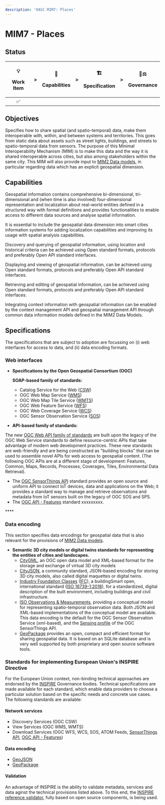 ```yaml
---
description: 'OASC MIM7: Places'
---
```


# MIM7 - Places

## Status <a id="MIM1:ContextInformationManagement-Goal"></a>

<table>
  <thead>
    <tr>
      <th style="text-align:center">
        <p>&#x1F4A1;</p>
        <p>Work Item</p>
      </th>
      <th style="text-align:center">&gt;</th>
      <th style="text-align:center">
        <p>&#x1F9E9;</p>
        <p>Capabilities</p>
      </th>
      <th style="text-align:center">&gt;</th>
      <th style="text-align:center">
        <p>&#x1F3D7;</p>
        <p>Specification</p>
      </th>
      <th style="text-align:center">&gt;</th>
      <th style="text-align:center">
        <p>&#x1F469;&#x2696;</p>
        <p>Governance</p>
      </th>
    </tr>
  </thead>
  <tbody>
    <tr>
      <td style="text-align:center">&#x2705;</td>
      <td style="text-align:center"></td>
      <td style="text-align:center"></td>
      <td style="text-align:center"></td>
      <td style="text-align:center"></td>
      <td style="text-align:center"></td>
      <td style="text-align:center"></td>
    </tr>
  </tbody>
</table>

## Objectives <a id="MIM1:ContextInformationManagement-Goal"></a>

Specifies how to share spatial (and spatio-temporal) data, make them interoperable with, within, and between systems and territories. This goes from static data about assets such as street lights, buildings, and streets to spatio-temporal data from sensors. The purpose of this Minimal Interoperability Mechanism (MIM) is to make this data and the way it is shared interoperable across cities, but also among stakeholders within the same city. This MIM will also provide input to [MIM2 Data models](https://github.com/alexanderkotsev/oasc-mims/blob/1.0.1/architecture-and-data-models/oasc-mim-2-data-models.md), in particular regarding data which has an explicit geospatial dimension.

## Capabilities

Geospatial information contains comprehensive bi-dimensional, tri-dimensional and (when time is also involved) four-dimensional representation and localization about real-world entities defined in a structured way with formal definitions and provides functionalities to enable access to different data sources and analyse spatial information.

It is essential to include the geospatial data dimension into smart cities information systems for adding localization capabilities and improving its usage with spatial analysis capabilities.

Discovery and querying of geospatial information, using location and historical criteria can be achieved using Open standard formats, protocols and preferably Open API standard interfaces.

Displaying and viewing of geospatial information, can be achieved using Open standard formats, protocols and preferably Open API standard interfaces.

Retrieving and editing of geospatial information, can be achieved using Open standard formats, protocols and preferably Open API standard interfaces.

Integrating context information with geospatial information can be enabled by the context management API and geospatial management API through common data information models defined in the MIM2 Data Models.

## Specifications <a id="MIM3:EcosystemTransactionManagement-Recommendedspecifications"></a>
The specifications that are subject to adoption are focussing on (i) web interfaces for access to data, and (ii) data encoding formats. 

### Web interfaces

* **Specifications by the Open Geospatial Consortium \(OGC\)**

  **SOAP-based family of standards:**
  * Catalog Service for the Web \([CSW](https://www.ogc.org/standards/cat)\)
  * OGC Web Map Service \([WMS](https://www.ogc.org/standards/wms)\)
  * OGC Web Map Tile Service \([WMTS](https://www.ogc.org/standards/wmts)\)
  * OGC Web Feature Service \([WFS](https://www.ogc.org/standards/wfs)\)
  * OGC Web Coverage Service \([WCS](https://www.ogc.org/standards/wcs)\)
  * OGC Sensor Observation Service \([SOS](https://www.ogc.org/standards/sos)\)

* **API-based family of standards:**

The new [OGC Web API family of standards](https://ogcapi.ogc.org/#standards) are built upon the legacy of the OGC Web Service standards to define resource-centric APIs that take advantage of modern web development practices. These new standards are web-friendly and are being constructed as "building blocks" that can be used to assemble novel APIs for web access to geospatial content. \(The following OGC APIs are at a different stage of development: Features, Common, Maps, Records, Processes, Coverages, Tiles, Environmental Data Retrieval\).
  * The [OGC SensorThings API](https://www.ogc.org/standards/sensorthings) standard provides an open source and uniform API to connect IoT devices, data and applications on the Web; it provides a standard way to manage and retrieve observations and metadata from IoT sensors built on the legacy of OGC SOS and SPS.
  * The [OGC API - Features](https://www.ogc.org/standards/ogcapi-features) standard xxxxxxxxx.

\*\*\*\*

### Data encoding

This section specifies data encodings for geospatial data that is also relevant for the provisions of [MIM2 Data models](https://github.com/alexanderkotsev/oasc-mims/blob/1.0.1/architecture-and-data-models/oasc-mim-2-data-models.md).
* **Semantic 3D city models or digital twins standards for representing the entities of cities and landscapes.**
  * [CityGML](https://www.ogc.org/standards/citygml), an OGC open data model and XML-based format for the storage and exchange of virtual 3D city models
  * [CityJSON](https://www.cityjson.org/), a community standard, JSON-based encoding for storing 3D city models, also called digital maquettes or digital twins.
  * [Industry Foundation Classes](https://technical.buildingsmart.org/standards/ifc) \([IFC](https://technical.buildingsmart.org/standards/ifc/ifc-formats/)\), a buildingSmart open, international standard \([ISO 16739-1:2018](https://www.iso.org/standard/70303.html)\), for a standardized, digital description of the built environment, including buildings and civil infrastructure.
  *  [ISO Observations & Measurements](https://www.ogc.org/standards/om), providing a conceptual model for representing spatio-temporal observation data. Both JSON and XML-based implementations of the conceptual model are available. This data encoding is the default for the OGC Sensor Observation Service (xml-based), and the [Sensing profile](http://docs.opengeospatial.org/is/15-078r6/15-078r6.html) of the OGC SensorThings API.
  *  [GeoPackage](https://www.geopackage.org/) provides an open, compact and efficient format for sharing geospatial data. It is based on an SQLite database and is very well supported by both proprietary and open source software tools.

### Standards for implementing European Union's INSPIRE Directive

For the European Union context, non-binding technical approaches are endorsed by the [INSPIRE](https://inspire.ec.europa.eu) Governance bodies. Technical specifications are made available for each standard, which enable data providers to choose a particular solution based on the specific needs and concrete use cases. The following standards are available:

#### Network services
  * Discovery Services \(OGC CSW\)
  * View Services \(OGC WMS, WMTS\)
  * Download Services \(OGC WFS, WCS, SOS, ATOM Feeds, [SensorThings API](https://github.com/INSPIRE-MIF/gp-ogc-sensorthings-api), [OGC API - Features](https://github.com/INSPIRE-MIF/gp-ogc-api-features/blob/master/spec/oapif-inspire-download.md)\)

#### Data encoding
  * [GeoJSON](https://github.com/INSPIRE-MIF/2017.2/blob/master/GeoJSON/geojson-encoding-rule.md)
  * [GeoPackage](https://github.com/INSPIRE-MIF/gp-geopackage-encodings)

#### Validation

An advantage of INSPIRE is the ability to validate metadata, services and data aginst the technical provisions listed above. To this end, the [INSPIRE reference validator](https://inspire.ec.europa.eu/validator/), fully based on open source components, is being used.

